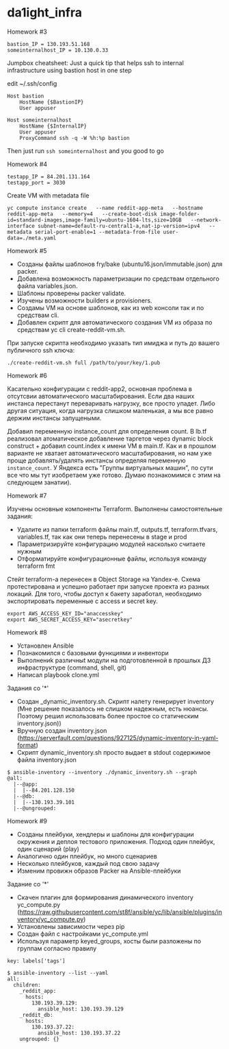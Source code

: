 # da1ight_infra

Homework #3

```
bastion_IP = 130.193.51.168
someinternalhost_IP = 10.130.0.33
```

Jumpbox cheatsheet:
Just a quick tip that helps ssh to internal infrastructure using bastion host in one step

edit ~/.ssh/config

```
Host bastion
    HostName {$BastionIP}
    User appuser

Host someinternalhost
    HostName {$InternalIP}
    User appuser
    ProxyCommand ssh -q -W %h:%p bastion
```

Then just run `ssh someinternalhost` and you good to go

Homework #4

```
testapp_IP = 84.201.131.164
testapp_port = 3030
```

Create VM with metadata file
```
yc compute instance create   --name reddit-app-meta   --hostname reddit-app-meta   --memory=4   --create-boot-disk image-folder-id=standard-images,image-family=ubuntu-1604-lts,size=10GB   --network-interface subnet-name=default-ru-central1-a,nat-ip-version=ipv4   --metadata serial-port-enable=1 --metadata-from-file user-data=./meta.yaml
```

Homework #5
* Созданы файлы шаблонов fry/bake (ubuntu16.json/immutable.json) для packer.
* Добавлена возможность параметризации по средствам отдельного файла variables.json.
* Шаблоны проверены packer validate.
* Изучены возможности builders и provisioners.
* Создамы VM на основе шаблонов, как из web консоли так и по средствам cli.
* Добавлен скрипт для автоматического создания VM из образа по средствам yc cli create-reddit-vm.sh.

При запуске скрипта необходимо указать тип имиджа и путь до вашего публичного ssh ключа:

```
./create-reddit-vm.sh full /path/to/your/key/1.pub
```

Homework #6

Касательно конфигурации с reddit-app2, основная проблема в отсутсвии автоматического масштабирования. Если два наших инстанса перестанут переваривать нагрузку, все просто упадет. Либо другая ситуация, когда нагрузка слишком маленькая, а мы все равно держим инстансы запущеными.

Добавил переменную instance_count для определения count. В lb.tf реализовал атоматическое добавление таргетов через dynamic block construct + добавил count.index к имени VM в main.tf. Как и в прошлом варианте не хватает автоматического масштабирования, но нам уже проще добавлять/удалять инстансы определяя переменную `instance_count`. У Яндекса есть "Группы виртуальных машин", по сути все что мы тут изобретаем уже готово. Думаю познакомимся с этим на следующем занатии).

Homework #7

Изучены основные компоненты Terraform. Выполнены самостоятельные задания:
* Удалите из папки terraform файлы main.tf, outputs.tf, terraform.tfvars, variables.tf, так как они теперь перенесены в stage и prod
* Параметризируйте конфигурацию модулей насколько считаете нужным
* Отформатируйте конфигурационные файлы, используя команду
   terraform fmt

Стейт terraform-a перенесен в Object Storage на Yandex-e. Схема протестирована и успешно работает при запуске проекта из разных локаций.
Для того, чтобы доступ к бакету заработал, необходимо экспортировать переменные с access и secret key.
```
export AWS_ACCESS_KEY_ID="anaccesskey"
export AWS_SECRET_ACCESS_KEY="asecretkey"
```

Homework #8

* Установлен Ansible
* Познакомился с базовыми функциями и инвентори
* Выполнениk различныt модули на подготовленной в прошлых ДЗ инфраструктуре (command, shell, git)
* Написал playbook clone.yml

Задания со '*'

* Создан _dynamic_inventory.sh. Скрипт налету генерирует inventory (Мне решение показалось не слишком надежным, есть нюансы. Поэтому решил использовать более простое со статическим inventory.json))
* Вручную создан inventory.json (https://serverfault.com/questions/927125/dynamic-inventory-in-yaml-format)
* Скрипт dynamic_inventory.sh просто выдает в stdout содержимое файла inventory.json

```
$ ansible-inventory --inventory ./dynamic_inventory.sh --graph
@all:
  |--@app:
  |  |--84.201.128.150
  |--@db:
  |  |--130.193.39.101
  |--@ungrouped:

```

Homework #9

* Созданы плейбуки, хендлеры и шаблоны для конфигурации окружения и деплоя тестового приложения. Подход один плейбук, один сценарий (play)
* Аналогично один плейбук, но много сценариев
* Несколько плейбуков, каждый под свою задачу
* Изменим провижн образов Packer на Ansible-плейбуки

Задание со '*'

* Скачен плагин для формирования динамического inventory yc_compute.py (https://raw.githubusercontent.com/st8f/ansible/yc/lib/ansible/plugins/inventory/yc_compute.py)
* Установлены зависимости через pip
* Создан файл с настройками yc_compute.yml
* Используя параметр keyed_groups, хосты были разложены по группам согласно правилу
```
key: labels['tags']
```

```
$ ansible-inventory --list --yaml
all:
  children:
    _reddit_app:
      hosts:
        130.193.39.129:
          ansible_host: 130.193.39.129
    _reddit_db:
      hosts:
        130.193.37.22:
          ansible_host: 130.193.37.22
    ungrouped: {}

```
